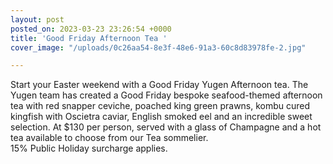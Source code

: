 ```yaml
---
layout: post
posted_on: 2023-03-23 23:26:54 +0000
title: 'Good Friday Afternoon Tea '
cover_image: "/uploads/0c26aa54-8e3f-48e6-91a3-60c8d83978fe-2.jpg"

---
```

Start your Easter weekend with a Good Friday Yugen Afternoon tea. The Yugen team has created a Good Friday bespoke seafood-themed afternoon tea with red snapper ceviche, poached king green prawns, kombu cured kingfish with Oscietra caviar, English smoked eel and an incredible sweet selection. At $130 per person, served with a glass of Champagne and a hot tea available to choose from our Tea sommelier.  
15% Public Holiday surcharge applies.